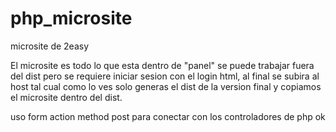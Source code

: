 # php_microsite
 microsite de 2easy

 El microsite es todo lo que esta dentro de "panel"
 se puede trabajar fuera del dist pero se requiere iniciar sesion con el login html, al final
 se subira al host tal cual como lo ves solo generas el dist de la version final y copiamos el microsite
 dentro del dist.

 uso form action method post para conectar con los controladores de php ok